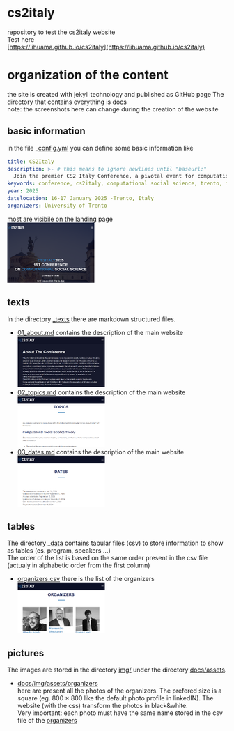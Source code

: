 # cs2italy
repository to test the cs2italy website<br/>
Test here<br/>
[https://lihuama.github.io/cs2italy](https://lihuama.github.io/cs2italy)

# organization of the content
the site is created with jekyll technology and published as GitHub page
The directory that contains everything is [docs]()<Br/>
note: the screenshots here can change during the creation of the website

## basic information
in the file [_config.yml](docs/_config.yml) you can define some basic information like 
```yaml
title: CS2Italy 
description: >- # this means to ignore newlines until "baseurl:"
  Join the premier CS2 Italy Conference, a pivotal event for computational social scientists in Italy and internationally. Scheduled for 2025, this conference will feature interdisciplinary collaboration among experts in economics, sociology, psychology, and more. Expect in-depth discussions, innovative research, and the launch of the Society Computational Social Science Italy (CS2 Italy), a new association for scholars in the field
keywords: conference, cs2italy, computational social science, trento, italy, fbk
year: 2025
datelocation: 16-17 January 2025 -Trento, Italy
organizers: University of Trento
```
  
most are visibile on the landing page<br/>
<img src="screenshots/00.png" width="200px"/>
## texts
In the directory [_texts](_texts) there are markdown structured files.
* [01_about.md](docs/_texts/01_about.md) contains the description of the main website<br/><img src="screenshots/01_about.jpg" width="200px"/>
* [02_topics.md](docs/_texts/02_topics.md) contains the description of the main website<br/><img src="screenshots/02.png" width="200px"/>
* [03_dates.md](docs/_texts/03_dates.md) contains the description of the main website<br/><img src="screenshots/03.png" width="200px"/>

## tables
The directory [_data](_data) contains tabular files (csv) to store information to show as tables (es. program, speakers ...)<br/>
The order of the list is based on the same order present in the csv file (actualy in alphabetic order from the first column)

* [organizers.csv](_data/organizers.csv) there is the list of the organizers<br/><img src="screenshots/07.png" width="200px"/>

## pictures
The images are stored in the directory [img/](docs/assets/img) under the directory [docs/assets](assets).<br/>
- [docs/img/assets/organizers](organizers)<br/>here are present all the photos of the organizers. The prefered size is a square (eg. 800 × 800 like the default photo profile in linkedIN). The website (with the css) transform the photos in black&white.<br/>Very important: each photo must have the same name stored in the csv file of the [organizers](_data/organizers.csv)
